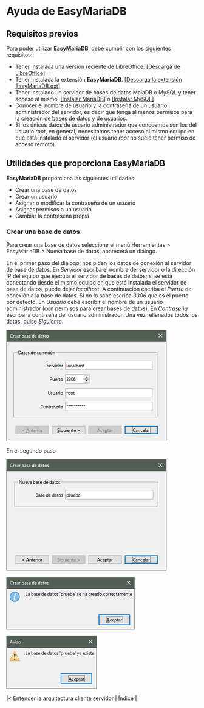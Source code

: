 # Ayuda de EasyMariaDB

## Requisitos previos

Para poder utilizar **EasyMariaDB**, debe cumplir con los siguientes requisitos:

- Tener instalada una versión reciente de LibreOffice. [[Descarga de LibreOffice]](https://es.libreoffice.org/descarga/libreoffice/)
- Tener instalada la extensión **EasyMariaDB**. [[Descarga la extensión EasyMariaDB.oxt]](https://github.com/jucasaca/Extension/releases)
- Tener instalado un servidor de bases de datos MaiaDB o MySQL y tener acceso al mismo. [[Instalar MariaDB]](InstalarMariaDB.md) o [[Instalar MySQL]](InstalarMySQL.md)
- Conocer el nombre de usuario y la contraseña de un usuario administrador del servidor, es decir que tenga al menos permisos para la creación de bases de datos y de usuarios.
- Si los únicos datos de usuario administrador que conocemos son los del usuario *root*, en general, necesitamos tener acceso al mismo equipo en que está instalado el servidor (el usuario *root* no suele tener permiso de acceso remoto).

## Utilidades que proporciona EasyMariaDB

**EasyMariaDB** proporciona las siguientes utilidades:

- Crear una base de datos
- Crear un usuario
- Asignar o modificar la contraseña de un usuario
- Asignar permisos a un usuario
- Cambiar la contraseña propia

### Crear una base de datos

Para crear una base de datos seleccione el menú Herramientas > EasyMariaDB > Nueva base de datos, aparecerá un diálogo.

En el primer paso del diálogo, nos piden los datos de conexión al servidor de base de datos. En *Servidor* escriba el nombre del servidor o la dirección IP del equipo que ejecuta el servidor de bases de datos; si se está conectando desde el mismo equipo en que está instalada el servidor de base de datos, puede dejar *localhost*. A continuación escriba el *Puerto* de conexión a la base de datos. Si no lo sabe escriba *3306* que es el puerto por defecto. En *Usuario* debe escribir el nombre de un usuario administrador (con permisos para crear bases de datos). En *Contraseña* escriba la contrseña del usuario administrador. Una vez rellenados todos los datos, pulse *Siguiente*.

![Jekyll](/img/database1.png)

En el segundo paso

![Jekyll](/img/database2.png)

![Jekyll](/img/database3.png)

![Jekyll](/img/database4.png)

|[< Entender la arquitectura cliente servidor](clienteservidor.md) | [Índice](index.md#índice) |
